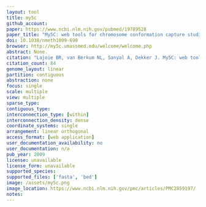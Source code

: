 ```yaml
---
layout: tool 
title: my5c
github_account: 
paper: https://www.ncbi.nlm.nih.gov/pubmed/19789528
paper_title: "My5C: web tools for chromosome conformation capture studies."
doi: 10.1038/nmeth1009-690
browser: http://my5c.umassmed.edu/welcome/welcome.php
abstract: None.
citation: "Lajoie BR, van Berkum NL, Sanyal A, Dekker J. My5C: web tools for chromosome conformation capture studies. Nat Methods. nature.com; 2009;6: 690–691."
citation_count: 84
genome_layout: linear
partition: contiguous
abstraction: none
focus: single
scale: multiple
view: multiple
sparse_type: 
contiguous_type: 
interconnection_type: [within]
interconnection_density: dense
coordinate_systems: single
arrangement: linear orthogonal
access_format: [web application]
user_documentation_availability: no
user_documentation: n/a
pub_year: 2009
license: unavailable
license_form: unavailable
supported_species: 
supported_files: ['fasta', 'bed']
image: /assets/my5c.png
image_location: https://www.ncbi.nlm.nih.gov/pmc/articles/PMC2859197/
notes: 
---
```

